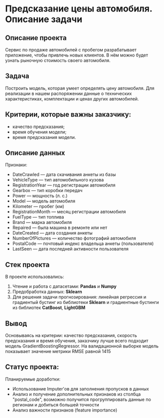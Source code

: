 # Предсказание цены автомобиля. Описание задачи

## Описание проекта
Сервис по продаже автомобилей с пробегом разрабатывает приложение, чтобы привлечь новых клиентов. В нём можно будет узнать рыночную стоимость своего автомобиля.

## Задача
Построить модель, которая умеет определять цену автомобиля. Для реализации в нашем распоряжении данные о технических характеристиках, комплектации и ценах других автомобилей.

## Критерии, которые важны заказчику:
- качество предсказания;
- время обучения модели;
- время предсказания модели.

## Описание данных

Признаки:
- DateCrawled — дата скачивания анкеты из базы
- VehicleType — тип автомобильного кузова
- RegistrationYear — год регистрации автомобиля
- Gearbox — тип коробки передач
- Power — мощность (л. с.)
- Model — модель автомобиля
- Kilometer — пробег (км)
- RegistrationMonth — месяц регистрации автомобиля
- FuelType — тип топлива
- Brand — марка автомобиля
- Repaired — была машина в ремонте или нет
- DateCreated — дата создания анкеты
- NumberOfPictures — количество фотографий автомобиля
- PostalCode — почтовый индекс владельца анкеты (пользователя)
- LastSeen — дата последней активности пользователя

## Стек проекта
В проекте использовались: 
1. Чтение и работа с датасетами: **Pandas** и **Numpy**
2. Предобработка данных: **Sklearn**
3. Для решения задачи прогнозирования: линейная регрессия и градиентый бустинг из библиотеки **Sklearn** и градиентные бустинги из библиотек **CatBoost**, **LightGBM**


## Вывод
Основываясь на критерии: качество предсказания, скорость предсказания и время обучения, заказчику лучше всего подходит модель GradientBoostingRegressor. На валидационной выборке модель показывает значение метрики RMSE равной 1415

## Статус проекта:
Планируемые доработки: 
- Использование Imputer'ов для заполнения пропусков в данных
- Анализ и получение дополнительных признаков из столбца "postal_code", возможно получится прогруппировать данные по регионам и добиться большей точности
- Анализ важности признаков (feature importance)
